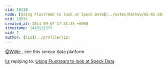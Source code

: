 ```yaml
---
cid: 10218
node: [Using Fluxtream to look at Speck Data](../notes/mathew/06-05-2014/using-fluxtream-to-look-at-speck-data)
nid: 10532
created_at: 2014-09-07 17:35:25 +0000
timestamp: 1410111325
uid: 7
author: [liz](../profile/liz)
---
```


[@Willie](/profile/Willie) , see this sensor data platform

[liz](../profile/liz) replying to: [Using Fluxtream to look at Speck Data](../notes/mathew/06-05-2014/using-fluxtream-to-look-at-speck-data)

